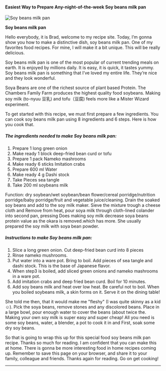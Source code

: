             

#### Easiest Way to Prepare Any-night-of-the-week Soy beans milk pan

![Soy beans milk pan](https://img-global.cpcdn.com/recipes/8e512a943605ec49/751x532cq70/soy-beans-milk-pan-recipe-main-photo.jpg)

**Soy beans milk pan**

Hello everybody, it is Brad, welcome to my recipe site. Today, I’m gonna show you how to make a distinctive dish, soy beans milk pan. One of my favorites food recipes. For mine, I will make it a bit unique. This will be really delicious.

Soy beans milk pan is one of the most popular of current trending meals on earth. It is enjoyed by millions daily. It is easy, it is quick, it tastes yummy. Soy beans milk pan is something that I’ve loved my entire life. They’re nice and they look wonderful.

Soya Beans are one of the richest source of plant based Protein. The Chambers Family Farm produces the highest quality food soybeans. Making soy milk (to-nyuu 豆乳) and tofu（豆腐) feels more like a Mister Wizard experiment.

To get started with this recipe, we must first prepare a few ingredients. You can cook soy beans milk pan using 8 ingredients and 6 steps. Here is how you cook that.

##### The ingredients needed to make Soy beans milk pan:

1.  Prepare 1 long green onion
2.  Make ready 1 block deep-fried bean curd or tofu
3.  Prepare 1 pack Nameko mashrooms
4.  Make ready 6 sticks Imitation crabs
5.  Prepare 600 ml Water
6.  Make ready 4 g Dashi stock
7.  Take Pieces sea tangle
8.  Take 200 ml soybeans milk

Function: dry soybean/wet soybean/bean flower/cereal porridge/nutrition porridge/baby porridge/fruit and vegetable juice/cleaning. Drain the soaked soy beans and add to the soy milk maker. Sieve the mixture trough a cheese cloth and Remove from heat, pour soya milk through cloth-lined colander into second pan, pressing Does making soy milk decrease soya beans protein value as the okara is removed.which has more. She usually prepared the soy milk with soya bean powder.

##### Instructions to make Soy beans milk pan:

1.  Slice a long green onion. Cut deep-fried bean curd into 8 pieces
2.  Rinse nameko mushrooms.
3.  Put water into a ware pot. Bring to boil. Add pieces of sea tangle and dashi stock. This is the base of Japanese flavor.
4.  When step3 is boiled, add sliced green onions and nameko mashrooms in a ware pot.
5.  Add imitation crabs and deep fried bean curd. Boil for 10 minutes.
6.  Add soy beans milk and heat over low heat. Be careful not to boil. When you boiled soybeans milk, a skin forms on it. Serve it on the dining table!

She told me then, that it would make me "fleshy" (I was quite skinny as a kid ☺). Pick the soya beans, remove stones and any discolored beans. Place in a large bowl, pour enough water to cover the beans (about twice the. Making your own soy milk is super easy and super cheap! All you need is some soy beans, water, a blender, a pot to cook it in and First, soak some dry soy beans.

So that is going to wrap this up for this special food soy beans milk pan recipe. Thanks so much for reading. I am confident that you can make this at home. There is gonna be more interesting food in home recipes coming up. Remember to save this page on your browser, and share it to your family, colleague and friends. Thanks again for reading. Go on get cooking!

* * *
